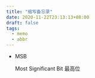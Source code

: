 ```yaml
---
title: "缩写备忘录"
date: 2020-11-22T23:13:13+08:00
draft: false
tags:
  - memo
  - abbr
---
```


- MSB

  Most Significant Bit 最高位

